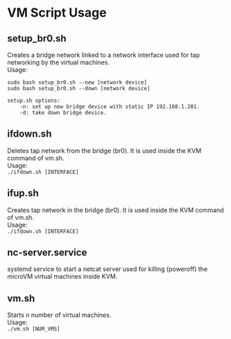 # VM Script Usage
## setup_br0.sh
Creates a bridge network linked to a network interface used for tap networking by the virtual machines.  
Usage:  
```
sudo bash setup_br0.sh --new [network device]
sudo bash setup_br0.sh --down [network device]

setup.sh options:
    -n: set up new bridge device with static IP 192.168.1.201.
    -d: take down bridge device.
```  
## ifdown.sh
Deletes tap network from the bridge (br0). It is used inside the KVM command of vm.sh.  
Usage:  
`./ifdown.sh [INTERFACE]`  

## ifup.sh
Creates tap network in the bridge (br0). It is used inside the KVM command of vm.sh.  
Usage:  
`./ifdown.sh [INTERFACE]`  

## nc-server.service
systemd service to start a netcat server used for killing (poweroff) the microVM virtual machines inside KVM.  

## vm.sh 
Starts _n_ number of virtual machines.  
Usage:  
`./vm.sh [NUM_VMS]`  
